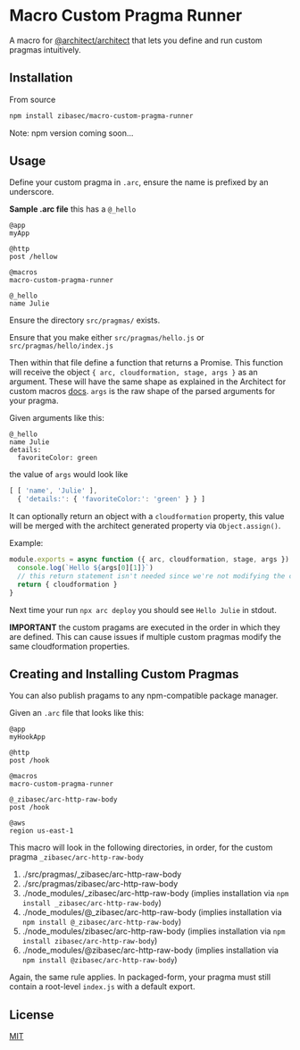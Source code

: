 # Macro Custom Pragma Runner

A macro for [@architect/architect](https://arc.codes/) that lets you define and run custom pragmas intuitively.

## Installation

From source

```bash
npm install zibasec/macro-custom-pragma-runner
```

Note: npm version coming soon...

## Usage

Define your custom pragma in `.arc`, ensure the name is prefixed by an underscore.

**Sample .arc file** this has a `@_hello`

```
@app
myApp

@http
post /hellow

@macros
macro-custom-pragma-runner

@_hello
name Julie
```

Ensure the directory `src/pragmas/` exists.

Ensure that you make either `src/pragmas/hello.js` or `src/pragmas/hello/index.js`

Then within that file define a function that returns a Promise. This function will receive the object `{ arc, cloudformation, stage, args }` as an argument. These will have the same shape as explained in the Architect for custom macros [docs](https://arc.codes/primitives/macros). `args` is the raw shape of the parsed arguments for your pragma.

Given arguments like this:

```
@_hello
name Julie
details:
  favoriteColor: green
```

the value of `args` would look like

```js
[ [ 'name', 'Julie' ],
  { 'details:': { 'favoriteColor:': 'green' } } ]
```

It can optionally return an object with a `cloudformation` property, this value will be merged with the architect generated property via `Object.assign()`.

Example:

```js
module.exports = async function ({ arc, cloudformation, stage, args }) {
  console.log(`Hello ${args[0][1]}`)
  // this return statement isn't needed since we're not modifying the cft but it's here for demonstration
  return { cloudformation }
}
```

Next time your run `npx arc deploy` you should see `Hello Julie` in stdout.

**IMPORTANT** the custom pragams are executed in the order in which they are defined. This can cause issues if multiple custom pragmas modify the same cloudformation properties.

## Creating and Installing Custom Pragmas

You can also publish pragams to any npm-compatible package manager.

Given an `.arc` file that looks like this:

```
@app
myHookApp

@http
post /hook

@macros
macro-custom-pragma-runner

@_zibasec/arc-http-raw-body
post /hook

@aws
region us-east-1
```

This macro will look in the following directories, in order, for the custom pragma `_zibasec/arc-http-raw-body`

1. ./src/pragmas/_zibasec/arc-http-raw-body
1. ./src/pragmas/zibasec/arc-http-raw-body
1. ./node_modules/_zibasec/arc-http-raw-body (implies installation via `npm install _zibasec/arc-http-raw-body`)
1. ./node_modules/@_zibasec/arc-http-raw-body (implies installation via `npm install @_zibasec/arc-http-raw-body`)
1. ./node_modules/zibasec/arc-http-raw-body (implies installation via `npm install zibasec/arc-http-raw-body`)
1. ./node_modules/@zibasec/arc-http-raw-body (implies installation via `npm install @zibasec/arc-http-raw-body`)

Again, the same rule applies. In packaged-form, your pragma must still contain a root-level `index.js` with a default export.

## License

[MIT](https://choosealicense.com/licenses/mit/)
